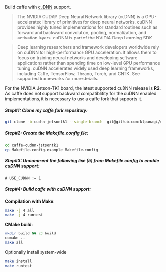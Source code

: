 Build caffe with [cuDNN](https://developer.nvidia.com/cudnn) support.

> The NVIDIA CUDA® Deep Neural Network library (cuDNN) is a GPU-accelerated
> library of primitives for deep neural networks. cuDNN provides highly tuned
> implementations for standard routines such as forward and backward
> convolution, pooling, normalization, and activation layers.
> cuDNN is part of the NVIDIA Deep Learning SDK.

> Deep learning researchers and framework developers worldwide rely on cuDNN
> for high-performance GPU acceleration. It allows them to focus on training
> neural networks and developing software applications rather than spending
> time on low-level GPU performance tuning. cuDNN accelerates widely used deep
> learning frameworks, including Caffe, TensorFlow, Theano, Torch, and CNTK.
> See supported frameworks for more details.

For the NVIDIA Jetson-TK1 board, the latest supported cuDNN release is **R2**.
As caffe does not support backward compatiblitity for the cuDNN enabled implementations,
it is necessary to use a caffe fork that supports it.


##### Step#1: Clone my caffe fork repository:

```bash
git clone -b cudnn-jetsontk1 --single-branch  git@github.com:klpanagi/caffe-cudnn-jetsontk1.git
```

##### Step#2: Create the Makefile.config file:

```bash
cd caffe-cudnn-jetsontk1
cp Makefile.config.example Makefile.config
```

##### Step#3: Uncomment the following line (5) from **Makefile.config** to enable cuDNN support:

```
# USE_CUDNN := 1
```

##### Step#4: Build caffe with cuDNN support:

**Compilation with Make**:

```bash
make -j 4 all
make -j 4 runtest
```

**CMake build**:

```bash
mkdir build && cd build
ccmake ..
make all
```

Optionally install system-wide

```bash
make install
make runtest
```

